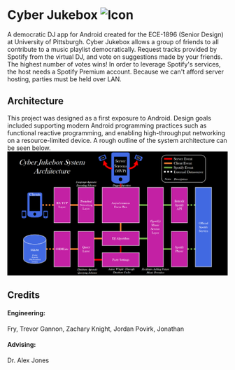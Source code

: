 # Cyber Jukebox ![Icon](app/src/main/res/mipmap-mdpi/launcher_icon-web.png)
A democratic DJ app for Android created for the ECE-1896 (Senior Design) at University of Pittsburgh.
Cyber Jukebox allows a group of friends to all contribute to a music playlist democratically. Request tracks provided by Spotify from the virtual DJ, and vote on suggestions made by your friends. The highest number of votes wins! In order to leverage Spotify's services, the host needs a Spotify Premium account. Because we can't afford server hosting, parties must be held over LAN.
## Architecture
This project was designed as a first exposure to Android. Design goals included supporting modern Android programming practices such as functional reactive programming, and enabling high-throughput networking on a resource-limited device. A rough outline of the system architecture can be seen below.  
![Architecture](doc/SystemArchitecture.png)
## Credits
#### Engineering:
Fry, Trevor
Gannon, Zachary
Knight, Jordan
Povirk, Jonathan
#### Advising:
Dr. Alex Jones
